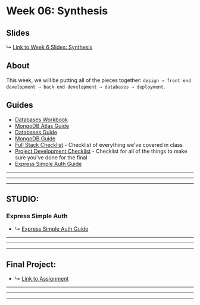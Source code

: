 # Week 06: Synthesis

## Slides

↳ [Link to Week 6 Slides: Synthesis](#)

## About

This week, we will be putting all of the pieces together:
`design → front end development → back end development → databases → deployment`.

## Guides

* [Databases Workbook](https://github.com/muji786/spring2025-dynamic-web-development/databases-workbook)
* [MongoDB Atlas Guide](../guides/database-services-guide.md)
* [Databases Guide](../guides/databases-guide.md)
* [MongoDB Guide](../guides/mongodb-guide.md)
* [Full Stack Checklist](../guides/full-stack-checklist.md) - Checklist of everything we've covered in class
* [Project Development Checklist](../guides/project-development-checklist.md) - Checklist for all of the things to make
  sure you've done for the final
* [Express Simple Auth Guide](../guides/express-basic-auth-guide.md)

***
***
***

## STUDIO:

### Express Simple Auth

* ↳ [Express Simple Auth Guide](../guides/express-basic-auth-guide.md)

***
***
***

## Final Project:

* ↳ [Link to Assignment](../assignments/06_final-project.md)

***
***
***


<!-- 

### Lecture
* Sessions/Cookies, Authentication, Logins, HTTPS 
* External APIs and network requests
* Putting it all together

### Studio
### Assignment
* Assignment 5
* Deploy to Glitch
* Note: Make sure you do not commit your API Keys to GitHub!!!

# Week 06: Synthesis 2

### Lecture
* Putting it all together

### Studio
### Assignment
* Final project!
* Documentation your project. Include
   * Title
   * Brief written description
   * Visual Documentation: deployment, images, video, etc.
   * References: links to related projects, code samples, etc.
   * Source code (please cite your sources in the code comments)


 -->
